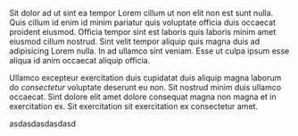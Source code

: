 Sit dolor ad ut sint ea tempor Lorem cillum ut non elit non est sunt nulla. Quis cillum id enim id minim pariatur quis voluptate officia duis occaecat proident eiusmod. Officia tempor sint est laboris quis laboris minim amet eiusmod cillum nostrud. Sint velit tempor aliquip quis magna duis ad adipisicing Lorem nulla. In ad ullamco sint veniam. Esse ut culpa ipsum esse aliqua id anim occaecat aliquip officia.

Ullamco excepteur exercitation duis cupidatat duis aliquip magna laborum do *consectetur* voluptate deserunt eu non. Sit nostrud minim duis ullamco occaecat. Sint dolore elit amet dolore consequat magna non magna et in exercitation ex. Sit exercitation sit exercitation ex consectetur amet.

asdasdasdasdasd
